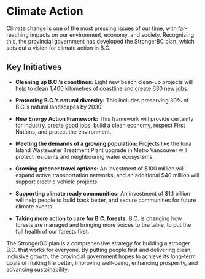 # Climate Action
Climate change is one of the most pressing issues of our time, with far-reaching impacts on our environment, economy, and society. Recognizing this, the provincial government has developed the StrongerBC plan, which sets out a vision for climate action in B.C.

## Key Initiatives
* **Cleaning up B.C.’s coastlines:** Eight new beach clean-up projects will help to clean 1,400 kilometres of coastline and create 630 new jobs.

* **Protecting B.C.’s natural diversity:** This includes preserving 30% of B.C.’s natural landscapes by 2030.

* **New Energy Action Framework:** This framework will provide certainty for industry, create good jobs, build a clean economy, respect First Nations, and protect the environment.

* **Meeting the demands of a growing population:** Projects like the Iona Island Wastewater Treatment Plant upgrade in Metro Vancouver will protect residents and neighbouring water ecosystems.

* **Growing greener travel options:** An investment of $100 million will expand active transportation networks, and an additional $40 million will support electric vehicle projects.

* **Supporting climate ready communities:** An investment of $1.1 billion will help people to build back better, and secure communities for future climate events.

* **Taking more action to care for B.C. forests:** B.C. is changing how forests are managed and bringing more voices to the table, to put the full health of our forests first.

The StrongerBC plan is a comprehensive strategy for building a stronger B.C. that works for everyone. By putting people first and delivering clean, inclusive growth, the provincial government hopes to achieve its long-term goals of making life better, improving well-being, enhancing prosperity, and advancing sustainability.